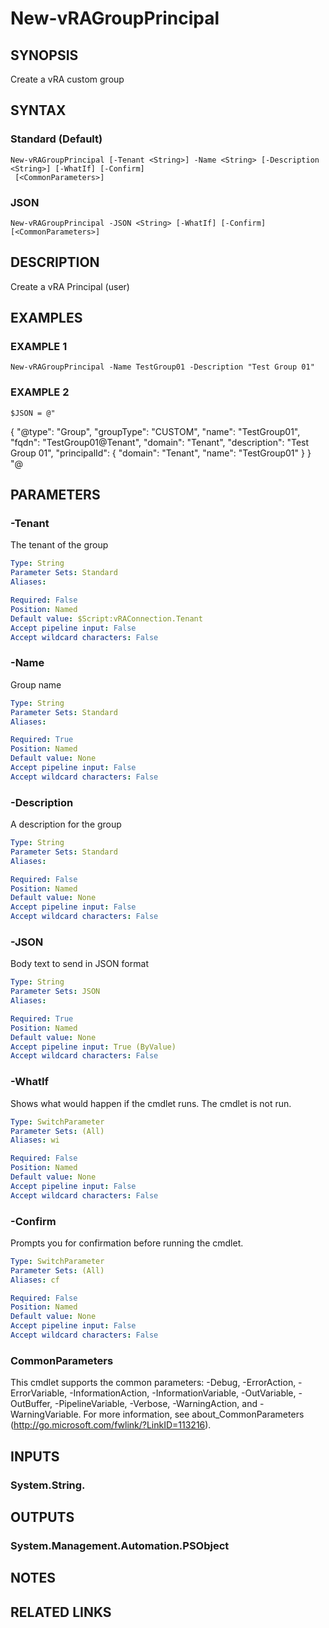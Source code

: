 # New-vRAGroupPrincipal

## SYNOPSIS
Create a vRA custom group

## SYNTAX

### Standard (Default)
```
New-vRAGroupPrincipal [-Tenant <String>] -Name <String> [-Description <String>] [-WhatIf] [-Confirm]
 [<CommonParameters>]
```

### JSON
```
New-vRAGroupPrincipal -JSON <String> [-WhatIf] [-Confirm] [<CommonParameters>]
```

## DESCRIPTION
Create a vRA Principal (user)

## EXAMPLES

### EXAMPLE 1
```
New-vRAGroupPrincipal -Name TestGroup01 -Description "Test Group 01"
```

### EXAMPLE 2
```
$JSON = @"
```

{
        "@type": "Group",
        "groupType": "CUSTOM",
        "name": "TestGroup01",
        "fqdn": "TestGroup01@Tenant",
        "domain": "Tenant",
        "description": "Test Group 01",
        "principalId": {
            "domain": "Tenant",
            "name": "TestGroup01"
        }
    }
"@

## PARAMETERS

### -Tenant
The tenant of the group

```yaml
Type: String
Parameter Sets: Standard
Aliases:

Required: False
Position: Named
Default value: $Script:vRAConnection.Tenant
Accept pipeline input: False
Accept wildcard characters: False
```

### -Name
Group name

```yaml
Type: String
Parameter Sets: Standard
Aliases:

Required: True
Position: Named
Default value: None
Accept pipeline input: False
Accept wildcard characters: False
```

### -Description
A description for the group

```yaml
Type: String
Parameter Sets: Standard
Aliases:

Required: False
Position: Named
Default value: None
Accept pipeline input: False
Accept wildcard characters: False
```

### -JSON
Body text to send in JSON format

```yaml
Type: String
Parameter Sets: JSON
Aliases:

Required: True
Position: Named
Default value: None
Accept pipeline input: True (ByValue)
Accept wildcard characters: False
```

### -WhatIf
Shows what would happen if the cmdlet runs.
The cmdlet is not run.

```yaml
Type: SwitchParameter
Parameter Sets: (All)
Aliases: wi

Required: False
Position: Named
Default value: None
Accept pipeline input: False
Accept wildcard characters: False
```

### -Confirm
Prompts you for confirmation before running the cmdlet.

```yaml
Type: SwitchParameter
Parameter Sets: (All)
Aliases: cf

Required: False
Position: Named
Default value: None
Accept pipeline input: False
Accept wildcard characters: False
```

### CommonParameters
This cmdlet supports the common parameters: -Debug, -ErrorAction, -ErrorVariable, -InformationAction, -InformationVariable, -OutVariable, -OutBuffer, -PipelineVariable, -Verbose, -WarningAction, and -WarningVariable.
For more information, see about_CommonParameters (http://go.microsoft.com/fwlink/?LinkID=113216).

## INPUTS

### System.String.

## OUTPUTS

### System.Management.Automation.PSObject

## NOTES

## RELATED LINKS
